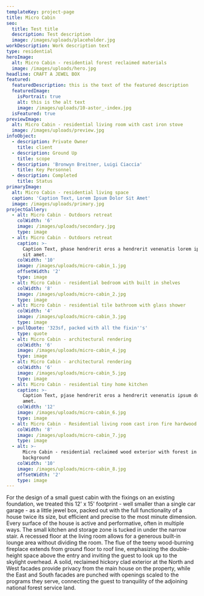 ```yaml
---
templateKey: project-page
title: Micro Cabin
seo: 
  title: Test title
  description: Test description
  image: /images/uploads/placeholder.jpg
workDescription: Work description text
type: residential
heroImage:
  alt: Micro Cabin - residential forest reclaimed materials
  image: /images/uploads/hero.jpg
headline: CRAFT A JEWEL BOX
featured:
  featuredDescription: this is the text of the featured description
  featuredImage:
    isPortrait: true
    alt: this is the alt text
    image: /images/uploads/10-astor_-index.jpg
  isFeatured: true
previewImage:
  alt: Micro Cabin - residential living room with cast iron stove
  image: /images/uploads/preview.jpg
infoObject:
  - description: Private Owner
    title: client
  - description: Ground Up
    title: scope
  - description: 'Bronwyn Breitner, Luigi Ciaccia'
    title: Key Personnel
  - description: Completed
    title: Status
primaryImage:
  alt: Micro Cabin - residential living space
  caption: 'Caption Text, Lorem Ipsum Dolor Sit Amet'
  image: /images/uploads/primary.jpg
projectGallery:
  - alt: Micro Cabin - Outdoors retreat
    colWidth: '6'
    image: /images/uploads/secondary.jpg
    type: image
  - alt: Micro Cabin - Outdoors retreat
    caption: >-
      Caption Text, phase hendrerit eros a hendrerit venenatis lorem ipsum dolor
      sit amet.
    colWidth: '10'
    image: /images/uploads/micro-cabin_1.jpg
    offsetWidth: '2'
    type: image
  - alt: Micro Cabin - residential bedroom with built in shelves
    colWidth: '8'
    image: /images/uploads/micro-cabin_2.jpg
    type: image
  - alt: Micro Cabin - residential tile bathroom with glass shower
    colWidth: '4'
    image: /images/uploads/micro-cabin_3.jpg
    type: image
  - pullQuote: '323sf, packed with all the fixin''s'
    type: quote
  - alt: Micro Cabin - architectural rendering
    colWidth: '6'
    image: /images/uploads/micro-cabin_4.jpg
    type: image
  - alt: Micro Cabin - architectural rendering
    colWidth: '6'
    image: /images/uploads/micro-cabin_5.jpg
    type: image
  - alt: Micro Cabin - residential tiny home kitchen
    caption: >-
      Caption Text, pjase hendrerit eros a hendrerit venenatis ipsum dolor sit
      amet.
    colWidth: '12'
    image: /images/uploads/micro-cabin_6.jpg
    type: image
  - alt: Micro Cabin - Residential living room cast iron fire hardwood
    colWidth: '8'
    image: /images/uploads/micro-cabin_7.jpg
    type: image
  - alt: >-
      Micro Cabin - residential reclaimed wood exterior with forest in the
      background
    colWidth: '10'
    image: /images/uploads/micro-cabin_8.jpg
    offsetWidth: '2'
    type: image
---
```

For the design of a small guest cabin with the fixings on an existing foundation, we treated this 12' x 15' footprint - well smaller than a single car garage - as a little jewel box, packed out with the full functionality of a house twice its size, but efficient and precise to the most minute dimension. Every surface of the house is active and performative, often in multiple ways. The small kitchen and storage zone is tucked in under the narrow stair. A recessed floor at the living room allows for a generous built-in lounge area without dividing the room. The flue of the teeny wood-burning fireplace extends from ground floor to roof line, emphasizing the double-height space above the entry and inviting the guest to look up to the skylight overhead. A solid, reclaimed hickory clad exterior at the North and West facades provide privacy from the main house on the property, while the East and South facades are punched with openings scaled to the programs they serve, connecting the guest to tranquility of the adjoining national forest service land.
